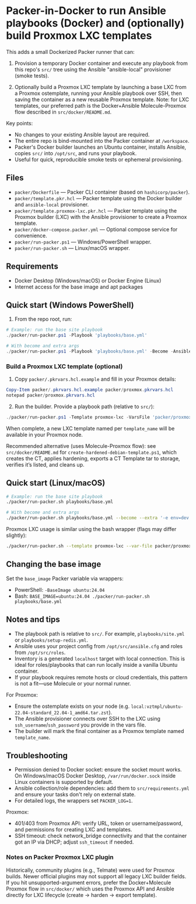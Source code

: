 # Packer-in-Docker to run Ansible playbooks (Docker) and (optionally) build Proxmox LXC templates

This adds a small Dockerized Packer runner that can:

1) Provision a temporary Docker container and execute any playbook from this repo's `src/` tree using the Ansible "ansible-local" provisioner (smoke tests).

2) Optionally build a Proxmox LXC template by launching a base LXC from a Proxmox ostemplate, running your Ansible playbook over SSH, then saving the container as a new reusable Proxmox template. Note: for LXC templates, our preferred path is the Docker+Ansible Molecule-Proxmox flow described in `src/docker/README.md`.

Key points:
- No changes to your existing Ansible layout are required.
- The entire repo is bind-mounted into the Packer container at `/workspace`.
- Packer's Docker builder launches an Ubuntu container, installs Ansible, copies `src/` into `/opt/src`, and runs your playbook.
- Useful for quick, reproducible smoke tests or ephemeral provisioning.

## Files
- `packer/Dockerfile` — Packer CLI container (based on `hashicorp/packer`).
- `packer/template.pkr.hcl` — Packer template using the Docker builder and `ansible-local` provisioner.
- `packer/template.proxmox-lxc.pkr.hcl` — Packer template using the Proxmox builder (LXC) with the Ansible provisioner to create a Proxmox template.
- `packer/docker-compose.packer.yml` — Optional compose service for convenience.
- `packer/run-packer.ps1` — Windows/PowerShell wrapper.
- `packer/run-packer.sh` — Linux/macOS wrapper.

## Requirements
- Docker Desktop (Windows/macOS) or Docker Engine (Linux)
- Internet access for the base image and apt packages

## Quick start (Windows PowerShell)
1. From the repo root, run:

```powershell
# Example: run the base site playbook
./packer/run-packer.ps1 -Playbook 'playbooks/base.yml'

# With become and extra args
./packer/run-packer.ps1 -Playbook 'playbooks/base.yml' -Become -AnsibleExtraArgs '-e env=dev'
```

### Build a Proxmox LXC template (optional)
1. Copy `packer/.pkrvars.hcl.example` and fill in your Proxmox details:

```powershell
Copy-Item packer/.pkrvars.hcl.example packer/proxmox.pkrvars.hcl
notepad packer/proxmox.pkrvars.hcl
```

2. Run the builder. Provide a playbook path (relative to `src/`):

```powershell
./packer/run-packer.ps1 -Template proxmox-lxc -VarsFile 'packer/proxmox.pkrvars.hcl' -Playbook 'playbooks/base.yml' -Become
```

When complete, a new LXC template named per `template_name` will be available in your Proxmox node.

Recommended alternative (uses Molecule-Proxmox flow): see `src/docker/README.md` for `create-hardened-debian-template.ps1`, which creates the CT, applies hardening, exports a CT Template tar to storage, verifies it’s listed, and cleans up.

## Quick start (Linux/macOS)
```bash
# Example: run the base site playbook
./packer/run-packer.sh playbooks/base.yml

# With become and extra args
./packer/run-packer.sh playbooks/base.yml --become --extra '-e env=dev'
```

Proxmox LXC usage is similar using the bash wrapper (flags may differ slightly):

```bash
./packer/run-packer.sh --template proxmox-lxc --var-file packer/proxmox.pkrvars.hcl --playbook playbooks/base.yml --become
```

## Changing the base image
Set the `base_image` Packer variable via wrappers:
- PowerShell: `-BaseImage ubuntu:24.04`
- Bash: `BASE_IMAGE=ubuntu:24.04 ./packer/run-packer.sh playbooks/base.yml`

## Notes and tips
- The playbook path is relative to `src/`. For example, `playbooks/site.yml` or `playbooks/setup-redis.yml`.
- Ansible uses your project config from `/opt/src/ansible.cfg` and roles from `/opt/src/roles`.
- Inventory is a generated `localhost` target with local connection. This is ideal for roles/playbooks that can run locally inside a vanilla Ubuntu container.
- If your playbook requires remote hosts or cloud credentials, this pattern is not a fit—use Molecule or your normal runner.

For Proxmox:
- Ensure the ostemplate exists on your node (e.g. `local:vztmpl/ubuntu-22.04-standard_22.04-1_amd64.tar.zst`).
- The Ansible provisioner connects over SSH to the LXC using `ssh_username`/`ssh_password` you provide in the vars file.
- The builder will mark the final container as a Proxmox template named `template_name`.

## Troubleshooting
- Permission denied to Docker socket: ensure the socket mount works. On Windows/macOS Docker Desktop, `/var/run/docker.sock` inside Linux containers is supported by default.
- Ansible collection/role dependencies: add them to `src/requirements.yml` and ensure your tasks don't rely on external state.
- For detailed logs, the wrappers set `PACKER_LOG=1`.

Proxmox:
- 401/403 from Proxmox API: verify URL, token or username/password, and permissions for creating LXC and templates.
- SSH timeout: check network_bridge connectivity and that the container got an IP via DHCP; adjust `ssh_timeout` if needed.

### Notes on Packer Proxmox LXC plugin
Historically, community plugins (e.g., Telmate) were used for Proxmox builds. Newer official plugins may not support all legacy LXC builder fields. If you hit unsupported-argument errors, prefer the Docker+Molecule Proxmox flow in `src/docker/` which uses the Proxmox API and Ansible directly for LXC lifecycle (create → harden → export template).

